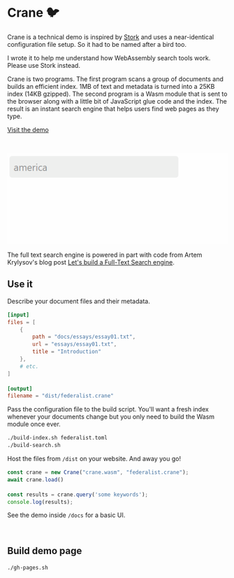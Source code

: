 # Crane 🐦

Crane is a technical demo is inspired by [Stork](https://github.com/jameslittle230/stork) and uses a near-identical configuration file setup. So it had to be named after a bird too.

I wrote it to help me understand how WebAssembly search tools work. Please use Stork instead.

Crane is two programs. The first program scans a group of documents and builds an efficient index. 1MB of text and metadata is turned into a 25KB index (14KB gzipped). The second program is a Wasm module that is sent to the browser along with a little bit of JavaScript glue code and the index. The result is an instant search engine that helps users find web pages as they type.

[Visit the demo](https://healeycodes.github.io/crane-search/)

<br>

[![Crane instant search in action](https://github.com/healeycodes/crane-search/blob/main/docs/crane.gif)](https://healeycodes.github.io/crane-search/)

The full text search engine is powered in part with code from Artem Krylysov's blog post [Let's build a Full-Text Search engine](https://artem.krylysov.com/blog/2020/07/28/lets-build-a-full-text-search-engine/).

## Use it

Describe your document files and their metadata.

```toml
[input]
files = [
    {
        path = "docs/essays/essay01.txt",
        url = "essays/essay01.txt",
        title = "Introduction"
    },
    # etc.
]

[output]
filename = "dist/federalist.crane"
```

Pass the configuration file to the build script. You'll want a fresh index whenever your documents change but you only need to build the Wasm module once ever.

```bash
./build-index.sh federalist.toml
./build-search.sh
```

Host the files from `/dist` on your website. And away you go!

```javascript
const crane = new Crane("crane.wasm", "federalist.crane");
await crane.load()

const results = crane.query('some keywords');
console.log(results);
```

See the demo inside `/docs` for a basic UI.

<br>

## Build demo page

```bash
./gh-pages.sh
```
